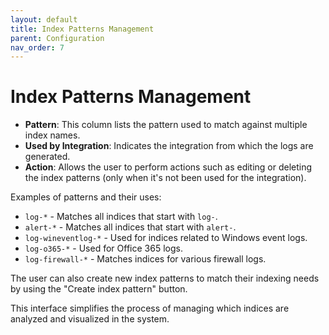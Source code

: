 ```yaml
---
layout: default
title: Index Patterns Management
parent: Configuration
nav_order: 7
---
```


# Index Patterns Management

- **Pattern**: This column lists the pattern used to match against multiple index names.
- **Used by Integration**: Indicates the integration from which the logs are generated.
- **Action**: Allows the user to perform actions such as editing or deleting the index patterns (only when it's not been used for the integration).

Examples of patterns and their uses:

- `log-*` - Matches all indices that start with `log-`.
- `alert-*` - Matches all indices that start with `alert-`.
- `log-wineventlog-*` - Used for indices related to Windows event logs.
- `log-o365-*` - Used for Office 365 logs.
- `log-firewall-*` - Matches indices for various firewall logs.

The user can also create new index patterns to match their indexing needs by using the "Create index pattern" button.

This interface simplifies the process of managing which indices are analyzed and visualized in the system.